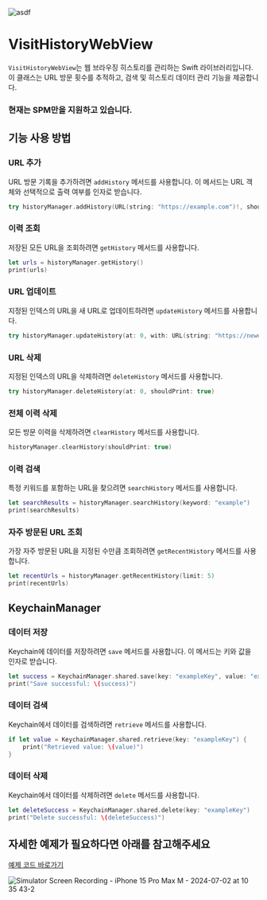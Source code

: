 ![asdf](https://github.com/jjunhaa0211/VisitHistoryWebView/assets/102890390/92e9f6dd-55df-4425-839d-ad92886187a4)

# VisitHistoryWebView

`VisitHistoryWebView`는 웹 브라우징 히스토리를 관리하는 Swift 라이브러리입니다. 이 클래스는 URL 방문 횟수를 추적하고, 검색 및 히스토리 데이터 관리 기능을 제공합니다.

### 현재는 SPM만을 지원하고 있습니다.
## 기능 사용 방법

### URL 추가

URL 방문 기록을 추가하려면 `addHistory` 메서드를 사용합니다. 이 메서드는 URL 객체와 선택적으로 출력 여부를 인자로 받습니다.

```swift
try historyManager.addHistory(URL(string: "https://example.com")!, shouldPrint: true)
```

### 이력 조회

저장된 모든 URL을 조회하려면 `getHistory` 메서드를 사용합니다.

```swift
let urls = historyManager.getHistory()
print(urls)
```

### URL 업데이트

지정된 인덱스의 URL을 새 URL로 업데이트하려면 `updateHistory` 메서드를 사용합니다.

```swift
try historyManager.updateHistory(at: 0, with: URL(string: "https://newexample.com")!, shouldPrint: true)
```

### URL 삭제

지정된 인덱스의 URL을 삭제하려면 `deleteHistory` 메서드를 사용합니다.

```swift
try historyManager.deleteHistory(at: 0, shouldPrint: true)
```

### 전체 이력 삭제

모든 방문 이력을 삭제하려면 `clearHistory` 메서드를 사용합니다.

```swift
historyManager.clearHistory(shouldPrint: true)
```

### 이력 검색

특정 키워드를 포함하는 URL을 찾으려면 `searchHistory` 메서드를 사용합니다.

```swift
let searchResults = historyManager.searchHistory(keyword: "example")
print(searchResults)
```

### 자주 방문된 URL 조회

가장 자주 방문된 URL을 지정된 수만큼 조회하려면 `getRecentHistory` 메서드를 사용합니다.

```swift
let recentUrls = historyManager.getRecentHistory(limit: 5)
print(recentUrls)
```

## KeychainManager

### 데이터 저장

Keychain에 데이터를 저장하려면 `save` 메서드를 사용합니다. 이 메서드는 키와 값을 인자로 받습니다.

```swift
let success = KeychainManager.shared.save(key: "exampleKey", value: "exampleValue")
print("Save successful: \(success)")
```

### 데이터 검색

Keychain에서 데이터를 검색하려면 `retrieve` 메서드를 사용합니다.

```swift
if let value = KeychainManager.shared.retrieve(key: "exampleKey") {
    print("Retrieved value: \(value)")
}
```

### 데이터 삭제

Keychain에서 데이터를 삭제하려면 `delete` 메서드를 사용합니다.

```swift
let deleteSuccess = KeychainManager.shared.delete(key: "exampleKey")
print("Delete successful: \(deleteSuccess)")
```

## 자세한 예제가 필요하다면 아래를 참고해주세요
[예제 코드 바로가기](https://github.com/jjunhaa0211/VisitHistoryWebView/tree/main/Example/Example)

![Simulator Screen Recording - iPhone 15 Pro Max M - 2024-07-02 at 10 35 43-2](https://github.com/jjunhaa0211/VisitHistoryWebView/assets/102890390/acb99d52-f72f-4f23-b650-00d813b391da)


